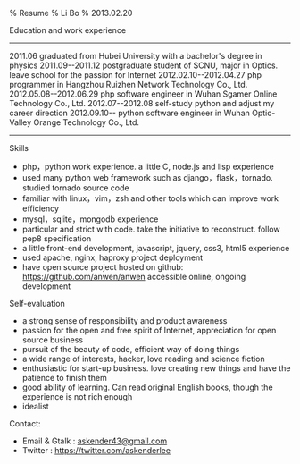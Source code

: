 % Resume
% Li Bo
% 2013.02.20


Education and work experience

---------------------- ------------------------------------------------
2011.06                graduated from Hubei University with a bachelor's degree in physics
2011.09--2011.12       postgraduate student of SCNU, major in Optics. leave school for the passion for Internet
2012.02.10--2012.04.27 php programmer in Hangzhou Ruizhen Network Technology Co., Ltd.
2012.05.08--2012.06.29 php software engineer in Wuhan Sgamer Online Technology Co., Ltd.
2012.07--2012.08       self-study python and adjust my career direction
2012.09.10--           python software engineer in Wuhan Optic-Valley Orange Technology Co., Ltd. 
---------------------- ------------------------------------------------

Skills

- php，python work experience. a little C, node.js and lisp experience
- used many python web framework such as django，flask，tornado. studied tornado source code
- familiar with linux，vim，zsh and other tools which can improve work efficiency
- mysql，sqlite，mongodb experience
- particular and strict with code. take the initiative to reconstruct. follow pep8 specification
- a little front-end development, javascript, jquery, css3, html5 experience
- used apache, nginx, haproxy project deployment
- have open source project hosted on github: <https://github.com/anwen/anwen> accessible online, ongoing development

Self-evaluation

- a strong sense of responsibility and product awareness
- passion for the open and free spirit of Internet, appreciation for open source business
- pursuit of the beauty of code, efficient way of doing things
- a wide range of interests, hacker, love reading and science fiction
- enthusiastic for start-up business. love creating new things and have the patience to finish them
- good ability of learning. Can read original English books, though the experience is not rich enough
- idealist

Contact:

- Email & Gtalk : askender43@gmail.com
- Twitter : <https://twitter.com/askenderlee>
